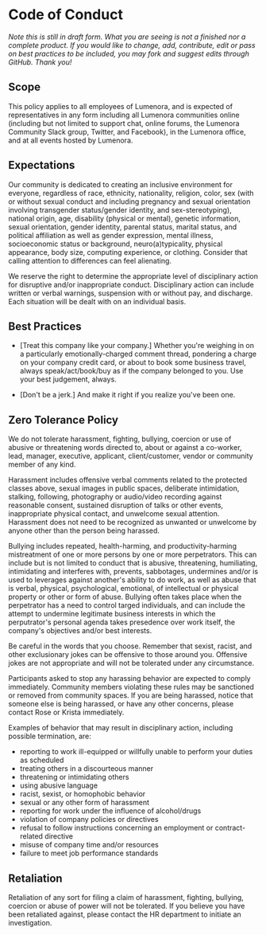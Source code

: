 # Code of Conduct
_Note this is still in draft form. What you are seeing is not a finished nor a complete product. If you would like to change, add, contribute, edit or pass on best practices to be included, you may fork and suggest edits through GitHub. Thank you!_ 


## Scope

This policy applies to all employees of Lumenora, and is expected of representatives in any form including all Lumenora communities online (including but not limited to support chat, online forums, the Lumenora Community Slack group, Twitter, and Facebook), in the Lumenora office, and at all events hosted by Lumenora.

## Expectations 

Our community is dedicated to creating an inclusive environment for everyone, regardless of race, ethnicity, nationality, religion, color, sex (with or without sexual conduct and including pregnancy and sexual orientation involving transgender status/gender identity, and sex-stereotyping), national origin, age, disability (physical or mental), genetic information, sexual orientation, gender identity, parental status, marital status, and political affiliation as well as gender expression, mental illness, socioeconomic status or background, neuro(a)typicality, physical appearance, body size, computing experience, or clothing. Consider that calling attention to differences can feel alienating.

We reserve the right to determine the appropriate level of disciplinary action for disruptive and/or inappropriate conduct. Disciplinary action can include written or verbal warnings, suspension with or without pay, and discharge. Each situation will be dealt with on an individual basis.

## Best Practices

- [Treat this company like your company.] Whether you're weighing in on a particularly emotionally-charged comment thread, pondering a charge on your company credit card, or about to book some business travel, always speak/act/book/buy as if the company belonged to you. Use your best judgement, always.

- [Don't be a jerk.] And make it right if you realize you've been one.


## Zero Tolerance Policy 

We do not tolerate harassment, fighting, bullying, coercion or use of abusive or threatening words directed to, about or against a co-worker, lead, manager, executive, applicant, client/customer, vendor or community member of any kind.

Harassment includes offensive verbal comments related to the protected classes above, sexual images in public spaces, deliberate intimidation, stalking, following, photography or audio/video recording against reasonable consent, sustained disruption of talks or other events, inappropriate physical contact, and unwelcome sexual attention. Harassment does not need to be recognized as unwanted or unwelcome by anyone other than the person being harassed.  

Bullying includes repeated, health-harming, and productivity-harming mistreatment of one or more persons by one or more perpetrators. This can include but is not limited to conduct that is abusive, threatening, humiliating, intimidating and interferes with, prevents, sabbotages, undermines and/or is used to leverages against another's ability to do work, as well as abuse that is verbal, physical, psychological, emotional, of intellectual or physical property or other or form of abuse. Bullying often takes place when the perpetrator has a need to control targed individuals, and can include the attempt to undermine legitimate business interests in which the perputrator's personal agenda takes presedence over work itself, the company's objectives and/or best interests. 

Be careful in the words that you choose. Remember that sexist, racist, and other exclusionary jokes can be offensive to those around you. Offensive jokes are not appropriate and will not be tolerated under any circumstance.

Participants asked to stop any harassing behavior are expected to comply immediately. Community members violating these rules may be sanctioned or removed from community spaces. If you are being harassed, notice that someone else is being harassed, or have any other concerns, please contact Rose or Krista immediately.

Examples of behavior that may result in disciplinary action, including possible termination, are:
- reporting to work ill-equipped or willfully unable to perform your duties as scheduled
- treating others in a discourteous manner
- threatening or intimidating others
- using abusive language
- racist, sexist, or homophobic behavior 
- sexual or any other form of harassment
- reporting for work under the influence of alcohol/drugs
- violation of company policies or directives
- refusal to follow instructions concerning an employment or contract-related directive
- misuse of company time and/or resources
- failure to meet job performance standards


## Retaliation 

Retaliation of any sort for filing a claim of harassment, fighting, bullying, coercion or abuse of power will not be tolerated. If you believe you have been retaliated against, please contact the HR department to initiate an investigation.

